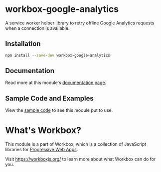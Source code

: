 # workbox-google-analytics

A service worker helper library to retry offline Google Analytics requests when
a connection is available.

## Installation

```sh
npm install --save-dev workbox-google-analytics
```

## Documentation

Read more at this module's [documentation page](https://workboxjs.org/reference-docs/latest/module-workbox-google-analytics.html).

## Sample Code and Examples

View the
[sample code](https://github.com/GoogleChrome/workbox/tree/master/packages/workbox-google-analytics/demo)
to see this module put to use.

# What's Workbox?

This module is a part of Workbox, which is a collection of JavaScript libraries
for [Progressive Web Apps](https://developers.google.com/web/progressive-web-apps/).

Visit https://workboxjs.org/ to learn more about what Workbox can do for you.
